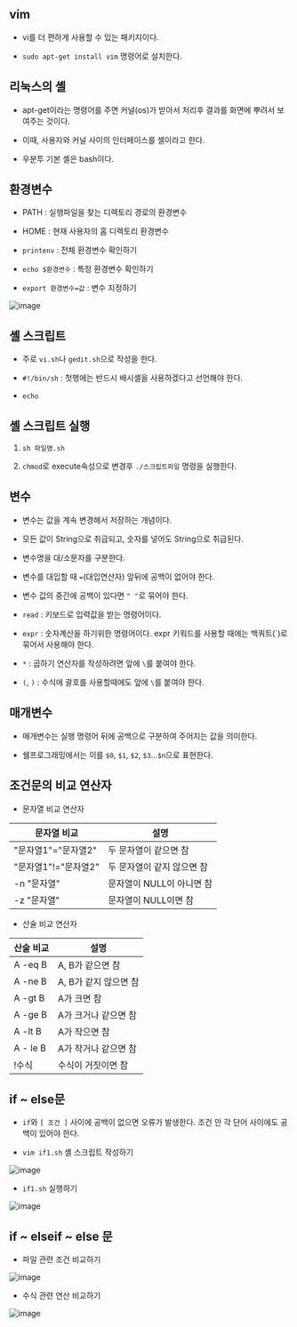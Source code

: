 
## vim
- vi를 더 편하게 사용할 수 있는 패키지이다. 

- `sudo apt-get install vim` 명령어로 설치한다. 

## 리눅스의 셸

- apt-get이라는 명령어를 주면 커널(os)가 받아서 처리후 결과를 화면에 뿌려서 보여주는 것이다.

- 이때, 사용자와 커널 사이의 인터페이스를 셸이라고 한다. 

- 우분투 기본 셸은 bash이다.

## 환경변수
- PATH : 실행파일을 찾는 디렉토리 경로의 환경변수

- HOME : 현재 사용자의 홈 디렉토리 환경변수

- `printenv` : 전체 환경변수 확인하기

- `echo $환경변수` : 특정 환경변수 확인하기

- `export 환경변수=값` : 변수 지정하기

![image](https://user-images.githubusercontent.com/77392444/113380738-f72aaf00-93b7-11eb-91ef-bff52e73b6b2.png)

## 셸 스크립트

- 주로 `vi.sh`나 `gedit.sh`으로 작성을 한다. 

- `#!/bin/sh` : 첫행에는 반드시 배시셸을 사용하겠다고 선언해야 한다. 

- `echo`

## 셸 스크립트 실행
1. `sh 파일명.sh`

2. `chmod`로 execute속성으로 변경후 `./스크립트파일` 명령을 실행한다. 


## 변수
- 변수는 값을 계속 변경해서 저장하는 개념이다. 

- 모든 값이 String으로 취급되고, 숫자를 넣어도 String으로 취급된다. 

- 변수명을 대/소문자를 구분한다.

- 변수를 대입할 때 `=`(대입연산자) 앞뒤에 공백이 없어야 한다. 

- 변수 값의 중간에 공백이 있다면 `" "`로 묶어야 한다.

- `read` : 키보드로 입력값을 받는 명령어이다. 

- `expr` : 숫자계산을 하기위한 명령어이다. expr 키워드를 사용할 때에는 백쿼트(`)로 묶어서 사용해야 한다.  

- `*` : 곱하기 연산자를 작성하려면 앞에 `\`를 붙여야 한다. 

- `(`, `)` : 수식에 괄호를 사용할때에도 앞에 `\`를 붙여야 한다. 

## 매개변수

- 매개변수는 실행 명령어 뒤에 공백으로 구분하여 주어지는 값을 의미한다.

- 쉘프로그래밍에서는 이를 `$0`, `$1`, `$2`, `$3`...`$n`으로 표현한다.


## 조건문의 비교 연산자

- 문자열 비교 연산자

|문자열 비교|설명|
|----------|----|
|"문자열1"="문자열2"|두 문자열이 같으면 참|
|"문자열1"!="문자열2"|두 문자열이 같지 않으면 참|
|-n "문자열"|문자열이 NULL이 아니면 참|
|-z "문자열"|문자열이 NULL이면 참|

- 산술 비교 연산자


|산술 비교|설명|
|----------|----|
|A -eq B|A, B가 같으면 참|
|A -ne B|A, B가 같지 않으면 참|
|A -gt B|A가 크면 참|
|A -ge B|A가 크거나 같으면 참|
|A -lt B|A가 작으면 참|
|A - le B|A가 작거나 같으면 참|
|!수식|수식이 거짓이면 참|


## if ~ else문

- `if`와 `[ 조건 ]` 사이에 공백이 없으면 오류가 발생한다. 조건 안 각 단어 사이에도 공백이 있어야 한다.

- `vim if1.sh` 셸 스크립트 작성하기

![image](https://user-images.githubusercontent.com/77392444/113387283-f51c1c80-93c6-11eb-9837-25b46b9af930.png)

- `if1.sh` 실행하기

![image](https://user-images.githubusercontent.com/77392444/113387361-2694e800-93c7-11eb-9c8e-e9c872285208.png)




## if ~ elseif ~ else 문

- 파일 관련 조건 비교하기

![image](https://user-images.githubusercontent.com/77392444/113389465-0c5d0900-93cb-11eb-866c-19c7e3e6fea4.png)

- 수식 관련 연산 비교하기


![image](https://user-images.githubusercontent.com/77392444/113388467-40372f00-93c9-11eb-95b1-1ca094d6ddc8.png)
